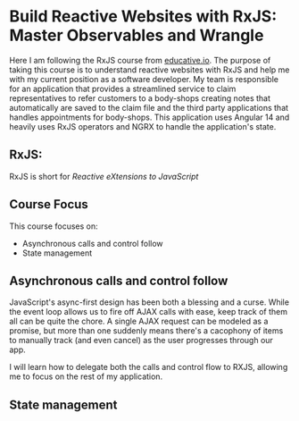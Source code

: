 # Build Reactive Websites with RxJS: Master Observables and Wrangle

Here I am following the RxJS course from [educative.io](https://www.educative.io/courses/reactive-websites-rxjs/7XK3vg59jmr). The purpose of taking this course is to
understand reactive websites with RxJS and help me with my current position as a software developer. My team is responsible for an application that provides a streamlined
service to claim representatives to refer customers to a body-shops creating notes that automatically are saved to the claim file and the third party applications that handles appointments for body-shops. This application uses Angular 14 and heavily uses RxJS operators and NGRX to handle the application's state.

## RxJS:

RxJS is short for _Reactive eXtensions to JavaScript_

## Course Focus

This course focuses on:

* Asynchronous calls and control follow
* State management

## Asynchronous calls and control follow

JavaScript's async-first design has been both a blessing and a curse. While the event loop allows us to fire off AJAX calls with ease, keep track of them all can be quite the chore. A single AJAX request can be modeled as a promise, but more than one suddenly means there's a cacophony of items to manually track (and even cancel) as the user progresses through our app.

I will learn how to delegate both the calls and control flow to RXJS, allowing me to focus on the rest of my application.

## State management
